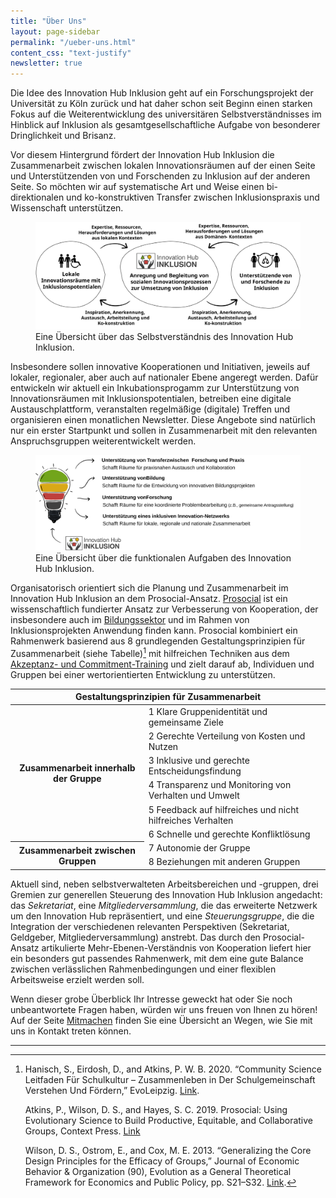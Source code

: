 ```yaml
---
title: "Über Uns"
layout: page-sidebar
permalink: "/ueber-uns.html"
content_css: "text-justify"
newsletter: true
---
```


Die Idee des Innovation Hub Inklusion geht auf ein Forschungsprojekt der Universität zu Köln zurück und hat daher schon seit Beginn einen starken Fokus auf die Weiterentwicklung des universitären Selbstverständnisses im Hinblick auf Inklusion als gesamtgesellschaftliche Aufgabe von besonderer Dringlichkeit und Brisanz. 

Vor diesem Hintergrund fördert der Innovation Hub Inklusion die Zusammenarbeit zwischen lokalen Innovationsräumen auf der einen Seite und Unterstützenden von und Forschenden zu Inklusion auf der anderen Seite. So möchten wir auf systematische Art und Weise einen bi-direktionalen und ko-konstruktiven Transfer zwischen Inklusionspraxis und Wissenschaft unterstützen. 

<figure class="my-4">
  <img class="bg-lightgreen p-3 rounded" src="/assets/images/pages/konzept.svg" alt="Konzept"/>
  <figcaption>Eine Übersicht über das Selbstverständnis des Innovation Hub Inklusion.</figcaption>
</figure>

Insbesondere sollen innovative Kooperationen und Initiativen, jeweils auf lokaler, regionaler, aber auch auf nationaler Ebene angeregt werden. Dafür entwickeln wir aktuell ein Inkubationsprogamm zur Unterstützung von Innovationsräumen mit Inklusionspotentialen, betreiben eine digitale Austauschplattform, veranstalten regelmäßige (digitale) Treffen und organisieren einen monatlichen Newsletter. Diese Angebote sind natürlich nur ein erster Startpunkt und sollen in Zusammenarbeit mit den relevanten Anspruchsgruppen weiterentwickelt werden.

<figure class="my-4">
  <img src="/assets/images/pages/aufgaben.svg" alt="Aufgaben"/>
  <figcaption>Eine Übersicht über die funktionalen Aufgaben des Innovation Hub Inklusion.</figcaption>
</figure>

Organisatorisch orientiert sich die Planung und Zusammenarbeit im Innovation Hub Inklusion an dem Prosocial-Ansatz. [Prosocial](https://www.prosocial.world/) ist ein wissenschaftlich fundierter Ansatz zur Verbesserung von Kooperation, der insbesondere auch im [Bildungssektor](https://www.prosocialschools.org/) und im Rahmen von Inklusionsprojekten Anwendung finden kann. Prosocial kombiniert ein Rahmenwerk basierend aus 8 grundlegenden Gestaltungsprinzipien für Zusammenarbeit (siehe Tabelle)[^1] mit hilfreichen Techniken aus dem [Akzeptanz- und Commitment-Training](https://dgkv.info/act-co/akzeptanz-und-commitment-therapie-act/) und zielt darauf ab, Individuen und Gruppen bei einer wertorientierten Entwicklung zu unterstützen. 

<table class="table table-bordered">
<thead>
  <tr>  
    <th colspan="2" scope="col" class="text-center">Gestaltungsprinzipien für Zusammenarbeit</th>
  </tr>
</thead>
<tbody>
  <tr>
    <th rowspan="6" scope="row">Zusammenarbeit innerhalb der Gruppe</th>
    <td>1 Klare Gruppenidentität und gemeinsame Ziele</td>
  </tr>
  <tr>
    <td>2 Gerechte Verteilung von Kosten und Nutzen</td>
  </tr>
  <tr>
    <td>3 Inklusive und gerechte Entscheidungsfindung</td>
  </tr>
  <tr>
    <td>4 Transparenz und Monitoring von Verhalten und Umwelt</td>
  </tr>
  <tr>
    <td>5 Feedback auf hilfreiches und nicht hilfreiches Verhalten</td>
  </tr>
  <tr>
    <td>6 Schnelle und gerechte Konfliktlösung</td>
  </tr>
  <tr>
    <th rowspan="2" scope="row">Zusammenarbeit zwischen Gruppen</th>
    <td>7 Autonomie der Gruppe</td>
  </tr>
  <tr>
    <td>8 Beziehungen mit anderen Gruppen</td>
  </tr>
</tbody>
</table>

Aktuell sind, neben selbstverwalteten Arbeitsbereichen und -gruppen, drei Gremien zur generellen Steuerung des Innovation Hub Inklusion angedacht: das *Sekretariat*, eine *Mitgliederversammlung*, die das erweiterte Netzwerk um den Innovation Hub repräsentiert, und eine *Steuerungsgruppe*, die die Integration der verschiedenen relevanten Perspektiven (Sekretariat, Geldgeber, Mitgliederversammlung) anstrebt. Das durch den Prosocial-Ansatz artikulierte Mehr-Ebenen-Verständnis von Kooperation liefert hier ein besonders gut passendes Rahmenwerk, mit dem eine gute Balance zwischen verlässlichen Rahmenbedingungen und einer flexiblen Arbeitsweise erzielt werden soll.

Wenn dieser grobe Überblick Ihr Intresse geweckt hat oder Sie noch unbeantwortete Fragen haben, würden wir uns freuen von Ihnen zu hören! Auf der Seite [Mitmachen](/mitmachen.html) finden Sie eine Übersicht an Wegen, wie Sie mit uns in Kontakt treten können.

---

[^1]: Hanisch, S., Eirdosh, D., and Atkins, P. W. B. 2020. “Community Science Leitfaden Für Schulkultur – Zusammenleben in Der Schulgemeinschaft Verstehen Und Fördern,” EvoLeipzig. [Link](http://CommunityScience.EvoLeipzig.de).
   
    Atkins, P., Wilson, D. S., and Hayes, S. C. 2019. Prosocial: Using Evolutionary Science to Build Productive, Equitable, and Collaborative Groups, Context Press. [Link](https://www.newharbinger.com/9781684030248/prosocial/)

    Wilson, D. S., Ostrom, E., and Cox, M. E. 2013. “Generalizing the Core Design Principles for the Efficacy of Groups,” Journal of Economic Behavior & Organization (90), Evolution as a General Theoretical Framework for Economics and Public Policy, pp. S21–S32. [Link](https://doi.org/10.1016/j.jebo.2012.12.010).
